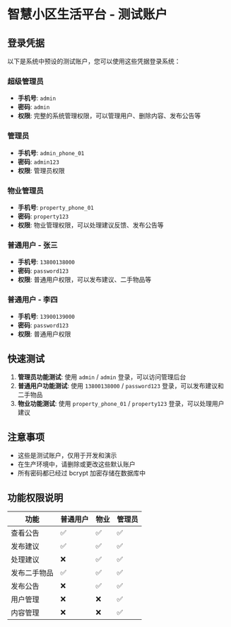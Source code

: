 # 智慧小区生活平台 - 测试账户

## 登录凭据

以下是系统中预设的测试账户，您可以使用这些凭据登录系统：

### 超级管理员
- **手机号**: `admin`
- **密码**: `admin`
- **权限**: 完整的系统管理权限，可以管理用户、删除内容、发布公告等

### 管理员
- **手机号**: `admin_phone_01`
- **密码**: `admin123`
- **权限**: 管理员权限

### 物业管理员
- **手机号**: `property_phone_01`
- **密码**: `property123`
- **权限**: 物业管理权限，可以处理建议反馈、发布公告等

### 普通用户 - 张三
- **手机号**: `13800138000`
- **密码**: `password123`
- **权限**: 普通用户权限，可以发布建议、二手物品等

### 普通用户 - 李四
- **手机号**: `13900139000`
- **密码**: `password123`
- **权限**: 普通用户权限

## 快速测试

1. **管理员功能测试**: 使用 `admin` / `admin` 登录，可以访问管理后台
2. **普通用户功能测试**: 使用 `13800138000` / `password123` 登录，可以发布建议和二手物品
3. **物业功能测试**: 使用 `property_phone_01` / `property123` 登录，可以处理用户建议

## 注意事项

- 这些是测试账户，仅用于开发和演示
- 在生产环境中，请删除或更改这些默认账户
- 所有密码都已经过 bcrypt 加密存储在数据库中

## 功能权限说明

| 功能 | 普通用户 | 物业 | 管理员 |
|------|----------|------|--------|
| 查看公告 | ✅ | ✅ | ✅ |
| 发布建议 | ✅ | ✅ | ✅ |
| 处理建议 | ❌ | ✅ | ✅ |
| 发布二手物品 | ✅ | ✅ | ✅ |
| 发布公告 | ❌ | ✅ | ✅ |
| 用户管理 | ❌ | ❌ | ✅ |
| 内容管理 | ❌ | ❌ | ✅ | 